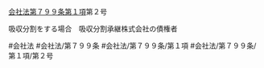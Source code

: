 [会社法第７９９条第１項](会社法＿＿＿＿第７９９条第１項)第２号

吸収分割をする場合　吸収分割承継株式会社の債権者


#会社法
#会社法/第７９９条
#会社法/第７９９条/第１項
#会社法/第７９９条/第１項/第２号

